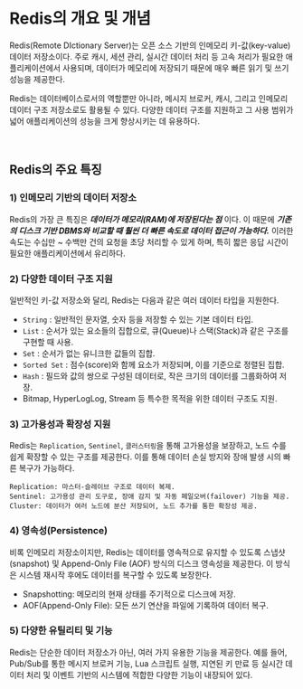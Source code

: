 # Redis의 개요 및 개념
Redis(Remote DIctionary Server)는 오픈 소스 기반의 인메모리 키-값(key-value) 데이터 저장소이다. 주로 캐시, 세션 관리, 실시간 데이터 처리 등 고속 처리가 필요한 애플리케이션에서 사용되며, 데이터가 메모리에 저장되기 때문에 매우 빠른 읽기 및 쓰기 성능을 제공한다.

Redis는 데이터베이스로서의 역할뿐만 아니라, 메시지 브로커, 캐시, 그리고 인메모리 데이터 구조 저장소로도 활용될 수 있다. 다양한 데이터 구조를 지원하고 그 사용 범위가 넓어 애플리케이션의 성능을 크게 향상시키는 데 유용하다.

<br/>

## Redis의 주요 특징
### 1) 인메모리 기반의 데이터 저장소
Redis의 가장 큰 특징은 ***데이터가 메모리(RAM)에 저장된다는 점*** 이다. 이 때문에 ___기존의 디스크 기반 DBMS와 비교할 때 훨씬 더 빠른 속도로 데이터 접근이 가능하다.___ 이러한 속도는 수십만 ~ 수백만 건의 요청을 초당 처리할 수 있게 하며, 특히 짧은 응답 시간이 필요한 애플리케이션에서 유리하다.


### 2) 다양한 데이터 구조 지원
일반적인 키-값 저장소와 달리, Redis는 다음과 같은 여러 데이터 타입을 지원한다.

- `String` : 일반적인 문자열, 숫자 등을 저장할 수 있는 기본 데이터 타입.
- `List` : 순서가 있는 요소들의 집합으로, 큐(Queue)나 스택(Stack)과 같은 구조를 구현할 때 사용.
- `Set` : 순서가 없는 유니크한 값들의 집합.
- `Sorted Set` : 점수(score)와 함께 요소가 저장되며, 이를 기준으로 정렬된 집합.
- `Hash` : 필드와 값의 쌍으로 구성된 데이터로, 작은 크기의 데이터를 그룹화하여 저장.
- Bitmap, HyperLogLog, Stream 등 특수한 목적을 위한 데이터 구조도 지원.


### 3) 고가용성과 확장성 지원
Redis는 `Replication`, `Sentinel`, `클러스터링`을 통해 고가용성을 보장하고, 노드 수를 쉽게 확장할 수 있는 구조를 제공한다. 이를 통해 데이터 손실 방지와 장애 발생 시의 빠른 복구가 가능하다.
```
Replication: 마스터-슬레이브 구조로 데이터 복제.
Sentinel: 고가용성 관리 도구로, 장애 감지 및 자동 페일오버(failover) 기능을 제공.
Cluster: 데이터가 여러 노드에 분산 저장되어, 노드 추가를 통한 확장성 제공.
```


### 4) 영속성(Persistence)
비록 인메모리 저장소이지만, Redis는 데이터를 영속적으로 유지할 수 있도록 스냅샷(snapshot) 및 Append-Only File (AOF) 방식의 디스크 영속성을 제공한다. 이 방식은 시스템 재시작 후에도 데이터를 복구할 수 있도록 보장한다.

- Snapshotting: 메모리의 현재 상태를 주기적으로 디스크에 저장.
- AOF(Append-Only File): 모든 쓰기 연산을 파일에 기록하여 데이터 복구.


### 5) 다양한 유틸리티 및 기능
Redis는 단순한 데이터 저장소가 아닌, 여러 가지 유용한 기능을 제공한다. 예를 들어, Pub/Sub를 통한 메시지 브로커 기능, Lua 스크립트 실행, 지연된 키 만료 등 실시간 데이터 처리 및 이벤트 기반의 시스템에 적합한 다양한 기능이 내장되어 있다.
